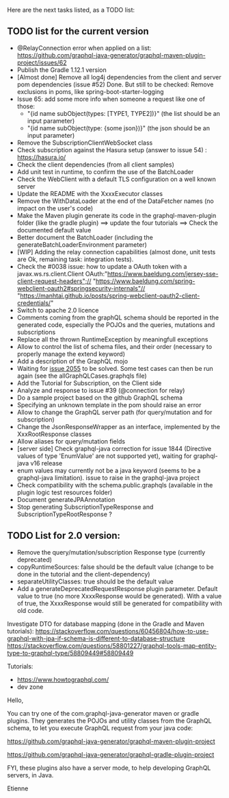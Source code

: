 Here are the next tasks listed, as a TODO list:


## TODO list for the current version
* @RelayConnection error when applied on a list: https://github.com/graphql-java-generator/graphql-maven-plugin-project/issues/62
* Publish the Gradle 1.12.1 version
* [Almost done] Remove all log4j dependencies from the client and server pom dependencies (issue #52)
   Done. But still to be checked: Remove exclusions in poms, like spring-boot-starter-logging
* Issue 65: add some more info when someone a request like one of those:
    * "{id name subObject(types: [TYPE1, TYPE2])}"   (the list should be an input parameter)
    * "{id name subObject(type: {some json})}"       (the json should be an input parameter)
* Remove the SubscriptionClientWebSocket class
* Check subscription against the Hasura setup (answer to issue 54) : https://hasura.io/
* Check the client dependencies (from all client samples)
* Add unit test in runtime, to confirm the use of the BatchLoader
* Check the WebClient with a default TLS configuration on a well known server
* Update the README with the XxxxExecutor classes
* Remove the WithDataLoader at the end of the DataFetcher names (no impact on the user's code)
* Make the Maven plugin generate its code in the graphql-maven-plugin folder (like the gradle plugin)
==> update the four tutorials
==> Check the documented default value
* Better document the BatchLoader (including the generateBatchLoaderEnvironment parameter)
* [WIP] Adding the relay connection capabilities (almost done, unit tests are Ok, remaining task: integration tests).
* Check the #0038 issue: how to update a OAuth token with a javax.ws.rs.client.Client 
	OAuth:"https://www.baeldung.com/jersey-sse-client-request-headers";//
	"https://www.baeldung.com/spring-webclient-oauth2#springsecurity-internals"//
	"https://manhtai.github.io/posts/spring-webclient-oauth2-client-credentials/"
* Switch to apache 2.0 licence
* Comments coming from the graphQL schema should be reported in the generated code, especially the POJOs and the queries, mutations and subscriptions
* Replace all the thrown RuntimeException by meaningfull exceptions
* Allow to control the list of schema files, and their order (necessary to properly manage the extend keyword)
* Add a description of the GraphQL mojo
* Waiting for [issue 2055](https://github.com/graphql-java/graphql-java/issues/2055) to be solved. Some test cases can then be run again (see the allGraphQLCases.graphqls file)
* Add the Tutorial for Subscription, on the Client side
* Analyze and response to issue #39 (@connection for relay)
* Do a sample project based on the github GraphQL schema
* Specifying an unknown template in the pom should raise an error
* Allow to change the GraphQL server path (for query/mutation and for subscription)
* Change the JsonResponseWrapper as an interface, implemented by the XxxRootResponse classes
* Allow aliases for query/mutation fields
* [server side] Check graphql-java correction for issue 1844 (Directive values of type 'EnumValue' are not supported yet), waiting for graphql-java v16 release
* enum values may currently not be a java keyword (seems to be a graphql-java limitation). issue to raise in the graphql-java project
* Check compatibility with the schema.public.graphqls (available in the plugin logic test resources folder)
* Document generateJPAAnnotation 
* Stop generating SubscriptionTypeResponse and SubscriptionTypeRootResponse ?

## TODO List for 2.0 version:
* Remove the query/mutation/subscription Response type (currently deprecated)
* copyRuntimeSources: false should be the default value (change to be done in the tutorial and the client-dependency)
* separateUtilityClasses: true should be the default value
* Add a generateDeprecatedRequestResponse plugin parameter. Default value to true (no more XxxxResponse would be generated). With a value of true, the XxxxResponse would still be generated for compatibility with old code.



Investigate DTO for database mapping (done in the Gradle and Maven tutorials):
https://stackoverflow.com/questions/60456804/how-to-use-graphql-with-jpa-if-schema-is-different-to-database-structure
https://stackoverflow.com/questions/58801227/graphql-tools-map-entity-type-to-graphql-type/58809449#58809449


Tutorials:
- https://www.howtographql.com/
- dev zone



Hello,

  You can try one of the com.graphql-java-generator maven or gradle plugins.
They generates the POJOs and utility classes from the GraphQL schema, to let you execute GraphQL request from your java code:

https://github.com/graphql-java-generator/graphql-maven-plugin-project

https://github.com/graphql-java-generator/graphql-gradle-plugin-project

FYI, these plugins also have a server mode, to help developing GraphQL servers, in Java.

Etienne  
